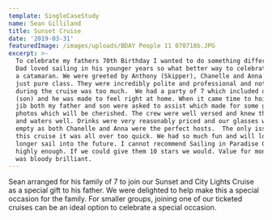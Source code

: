 ```yaml
---
template: SingleCaseStudy
name: Sean Gilliland
title: Sunset Cruise
date: '2019-03-31'
featuredImage: /images/uploads/BDAY People 11 070718b.JPG
excerpt: >-
  To celebrate my fathers 70th Birthday I wanted to do something different and
  Dad loved sailing in his younger years so what better way to celebrate than on
  a catamaran. We were greeted by Anthony (Skipper), Chanelle and Anna were were
  just pure class. They were incredibly polite and professional and nothing
  during the cruise was too much.  We had a party of 7 which included one child
  (son) and he was made to feel right at home. When it came time to hoist the
  jib both my father and son were asked to assist which made for some great
  photos which will be cherished. The crew were well versed and knew the area
  and waters well. Drinks were very reasonably priced and our glasses were never
  empty as both Chanelle and Anna were the perfect hosts.  The only issue with
  this cruise it was all over too quick. We had so much fun and will look at a
  longer sail into the future. I cannot recommend Sailing in Paradise Gold Coast
  highly enough. If we could give them 10 stars we would. Value for money this
  was bloody brilliant.
---
```

Sean arranged for his family of 7 to join our Sunset and City Lights Cruise as a special gift to his father.  We were delighted to help make this a special occasion for the family.  For smaller groups, joining one of our ticketed cruises can be an ideal option to celebrate a special occasion.
